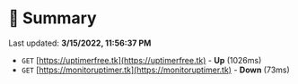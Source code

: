 # 📖 Summary
Last updated: **3/15/2022, 11:56:37 PM**

- `GET` [https://uptimerfree.tk](https://uptimerfree.tk) - **Up** (1026ms)
- `GET` [https://monitoruptimer.tk](https://monitoruptimer.tk) - **Down** (73ms)
